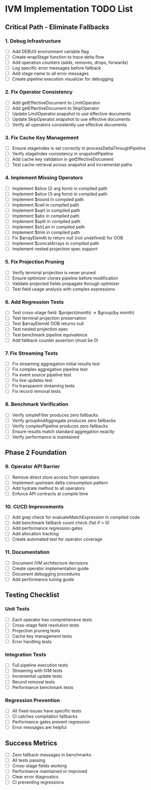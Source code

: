 # IVM Implementation TODO List

## Critical Path - Eliminate Fallbacks

### 1. Debug Infrastructure
- [ ] Add DEBUG environment variable flag
- [ ] Create wrapStage function to trace delta flow
- [ ] Add operation counters (adds, removes, drops, forwards)
- [ ] Log specific error messages before fallback
- [ ] Add stage name to all error messages
- [ ] Create pipeline execution visualizer for debugging

### 2. Fix Operator Consistency
- [ ] Add getEffectiveDocument to LimitOperator
- [ ] Add getEffectiveDocument to SkipOperator
- [ ] Update LimitOperator.snapshot to use effective documents
- [ ] Update SkipOperator.snapshot to use effective documents
- [ ] Verify all operators consistently use effective documents

### 3. Fix Cache Key Management
- [ ] Ensure stageIndex is set correctly in processDeltaThroughPipeline
- [ ] Verify stageIndex consistency in snapshotPipeline
- [ ] Add cache key validation in getEffectiveDocument
- [ ] Test cache retrieval across snapshot and incremental paths

### 4. Implement Missing Operators
- [ ] Implement $slice (2-arg form) in compiled path
- [ ] Implement $slice (3-arg form) in compiled path
- [ ] Implement $round in compiled path
- [ ] Implement $ceil in compiled path
- [ ] Implement $sqrt in compiled path
- [ ] Implement $abs in compiled path
- [ ] Implement $split in compiled path
- [ ] Implement $strLen in compiled path
- [ ] Implement $trim in compiled path
- [ ] Fix $arrayElemAt to return null (not undefined) for OOB
- [ ] Implement $concatArrays in compiled path
- [ ] Implement nested projection spec support

### 5. Fix Projection Pruning
- [ ] Verify terminal projection is never pruned
- [ ] Ensure optimizer clones pipeline before modification
- [ ] Validate projected fields propagate through optimizer
- [ ] Test field usage analysis with complex expressions

### 6. Add Regression Tests
- [ ] Test cross-stage field: $project(month) → $group(by month)
- [ ] Test terminal projection preservation
- [ ] Test $arrayElemAt OOB returns null
- [ ] Test nested projection spec
- [ ] Test benchmark pipeline equivalence
- [ ] Add fallback counter assertion (must be 0)

### 7. Fix Streaming Tests
- [ ] Fix streaming aggregation initial results test
- [ ] Fix complex aggregation pipeline test
- [ ] Fix event source pipeline test
- [ ] Fix live updates test
- [ ] Fix transparent streaming tests
- [ ] Fix record removal tests

### 8. Benchmark Verification
- [ ] Verify simpleFilter produces zero fallbacks
- [ ] Verify groupAndAggregate produces zero fallbacks
- [ ] Verify complexPipeline produces zero fallbacks
- [ ] Ensure results match standard aggregation exactly
- [ ] Verify performance is maintained

## Phase 2 Foundation

### 9. Operator API Barrier
- [ ] Remove direct store access from operators
- [ ] Implement upstream delta consumption pattern
- [ ] Add hydrate method to all operators
- [ ] Enforce API contracts at compile time

### 10. CI/CD Improvements
- [ ] Add grep check for evaluateMatchExpression in compiled code
- [ ] Add benchmark fallback count check (fail if > 0)
- [ ] Add performance regression gates
- [ ] Add allocation tracking
- [ ] Create automated test for operator coverage

### 11. Documentation
- [ ] Document IVM architecture decisions
- [ ] Create operator implementation guide
- [ ] Document debugging procedures
- [ ] Add performance tuning guide

## Testing Checklist

### Unit Tests
- [ ] Each operator has comprehensive tests
- [ ] Cross-stage field resolution tests
- [ ] Projection pruning tests
- [ ] Cache key management tests
- [ ] Error handling tests

### Integration Tests
- [ ] Full pipeline execution tests
- [ ] Streaming with IVM tests
- [ ] Incremental update tests
- [ ] Record removal tests
- [ ] Performance benchmark tests

### Regression Prevention
- [ ] All fixed issues have specific tests
- [ ] CI catches compilation fallbacks
- [ ] Performance gates prevent regression
- [ ] Error messages are helpful

## Success Metrics
- [ ] Zero fallback messages in benchmarks
- [ ] All tests passing
- [ ] Cross-stage fields working
- [ ] Performance maintained or improved
- [ ] Clear error diagnostics
- [ ] CI preventing regressions